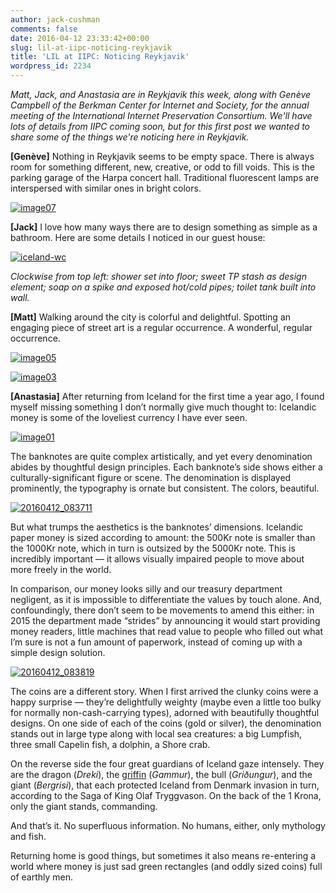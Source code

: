 ```yaml
---
author: jack-cushman
comments: false
date: 2016-04-12 23:33:42+00:00
slug: lil-at-iipc-noticing-reykjavik
title: 'LIL at IIPC: Noticing Reykjavik'
wordpress_id: 2234
---
```


_Matt, Jack, and Anastasia are in Reykjavik this week, along with Genève Campbell of the Berkman Center for Internet and Society, for the annual meeting of the International Internet Preservation Consortium. We'll have lots of details from IIPC coming soon, but for this first post we wanted to share some of the things we're noticing here in Reykjavik._

**[Genève]** Nothing in Reykjavik seems to be empty space. There is always room for something different, new, creative, or odd to fill voids. This is the parking garage of the Harpa concert hall. Traditional fluorescent lamps are interspersed with similar ones in bright colors.

[![image07](http://librarylab.law.harvard.edu/blog/wp-content/uploads/2016/04/image07.jpg)](http://librarylab.law.harvard.edu/blog/wp-content/uploads/2016/04/image07.jpg)

**[Jack]** I love how many ways there are to design something as simple as a bathroom. Here are some details I noticed in our guest house:

[![iceland-wc](http://librarylab.law.harvard.edu/blog/wp-content/uploads/2016/04/iceland-wc.jpg)](http://librarylab.law.harvard.edu/blog/wp-content/uploads/2016/04/iceland-wc.jpg)

_Clockwise from top left: shower set into floor; sweet TP stash as design element; soap on a spike and exposed hot/cold pipes; toilet tank built into wall._

**[Matt]** Walking around the city is colorful and delightful. Spotting an engaging piece of street art is a regular occurrence. A wonderful, regular occurrence.

[![image05](http://librarylab.law.harvard.edu/blog/wp-content/uploads/2016/04/image05.jpg)](http://librarylab.law.harvard.edu/blog/wp-content/uploads/2016/04/image05.jpg)

[![image03](http://librarylab.law.harvard.edu/blog/wp-content/uploads/2016/04/image03.jpg)](http://librarylab.law.harvard.edu/blog/wp-content/uploads/2016/04/image03.jpg)

**[Anastasia]** After returning from Iceland for the first time a year ago, I found myself missing something I don’t normally give much thought to: Icelandic money is some of the loveliest currency I have ever seen.

[![image01](http://librarylab.law.harvard.edu/blog/wp-content/uploads/2016/04/image01.jpg)](http://librarylab.law.harvard.edu/blog/wp-content/uploads/2016/04/image01.jpg)

The banknotes are quite complex artistically, and yet every denomination abides by thoughtful design principles. Each banknote’s side shows either a culturally-significant figure or scene. The denomination is displayed prominently, the typography is ornate but consistent. The colors, beautiful.

[![20160412_083711](http://librarylab.law.harvard.edu/blog/wp-content/uploads/2016/04/20160412_083711.jpg)](http://librarylab.law.harvard.edu/blog/wp-content/uploads/2016/04/20160412_083711.jpg)

But what trumps the aesthetics is the banknotes’ dimensions. Icelandic paper money is sized according to amount: the 500Kr note is smaller than the 1000Kr note, which in turn is outsized by the 5000Kr note. This is incredibly important &mdash; it allows visually impaired people to move about more freely in the world.

In comparison, our money looks silly and our treasury department negligent, as it is impossible to differentiate the values by touch alone. And, confoundingly, there don’t seem to be movements to amend this either: in 2015 the department made “strides” by announcing it would start providing money readers, little machines that read value to people who filled out what I’m sure is not a fun amount of paperwork, instead of coming up with a simple design solution.

[![20160412_083819](http://librarylab.law.harvard.edu/blog/wp-content/uploads/2016/04/20160412_0838192.jpg)](http://librarylab.law.harvard.edu/blog/wp-content/uploads/2016/04/20160412_0838192.jpg)

The coins are a different story. When I first arrived the clunky coins were a happy surprise &mdash; they’re delightfully weighty (maybe even a little too bulky for normally non-cash-carrying types), adorned with beautifully thoughtful designs. On one side of each of the coins (gold or silver), the denomination stands out in large type along with local sea creatures: a big Lumpfish, three small Capelin fish, a dolphin, a Shore crab.

On the reverse side the four great guardians of Iceland gaze intensely. They are the dragon (_Dreki_), the [griffin](https://www.google.com/url?q=https://en.wikipedia.org/wiki/Griffin&sa=D&ust=1460504622399000&usg=AFQjCNEy35QitPr43C8DEijljLn4Uby7Dg) (_Gammur_), the bull (_Griðungur_), and the giant (_Bergrisi_), that each protected Iceland from Denmark invasion in turn, according to the Saga of King Olaf Tryggvason. On the back of the 1 Krona, only the giant stands, commanding.

And that’s it. No superfluous information. No humans, either, only mythology and fish.

Returning home is good things, but sometimes it also means re-entering a world where money is just sad green rectangles (and oddly sized coins) full of earthly men.
